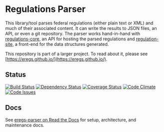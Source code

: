 Regulations Parser
==================

This library/tool parses federal regulations (either plain text or XML) and
much of their associated content. It can write the results to JSON files, an
API, or even a git repository. The parser works hand-in-hand with
[regulations-core](https://github.com/eregs/regulations-core), an API for hosting the parsed regulations and
[regulation-site](https://github.com/eregs/regulations-site), a front-end for the data structures generated.

This repository is part of a larger project. To read about it, please see 
[https://eregs.github.io/](https://eregs.github.io/).

## Status
[![Build Status](https://travis-ci.org/eregs/regulations-parser.png)](https://travis-ci.org/eregs/regulations-parser)
[![Dependency Status](https://gemnasium.com/badges/github.com/eregs/regulations-parser.svg)](https://gemnasium.com/github.com/eregs/regulations-parser)
[![Coverage Status](https://coveralls.io/repos/eregs/regulations-parser/badge.svg?branch=master&service=github)](https://coveralls.io/github/eregs/regulations-parser?branch=master)
[![Code Climate](https://codeclimate.com/github/eregs/regulations-parser/badges/gpa.svg)](https://codeclimate.com/github/eregs/regulations-parser)
[![Code Issues](https://www.quantifiedcode.com/api/v1/project/1be777570ae34c9694b51e29674b68f6/badge.svg)](https://www.quantifiedcode.com/app/project/1be777570ae34c9694b51e29674b68f6)


## Docs

See [eregs-parser on Read the Docs](https://eregs-parser.readthedocs.org/) for setup,
architecture, and maintenance docs.

